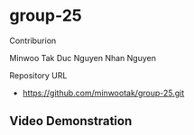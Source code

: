 # group-25
Contriburion

Minwoo Tak
Duc Nguyen
Nhan Nguyen

Repository URL
- https://github.com/minwootak/group-25.git

Video Demonstration
- 
